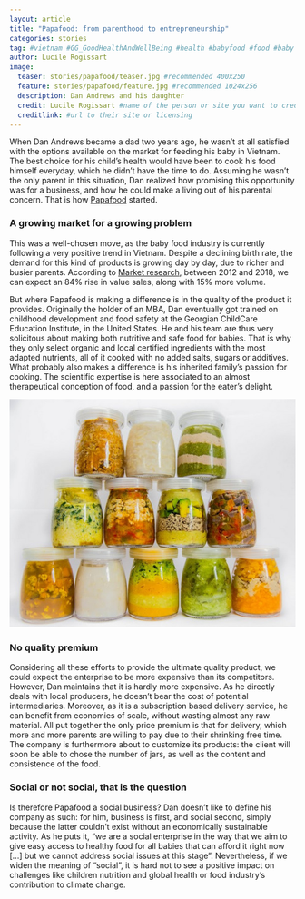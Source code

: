 ```yaml
---
layout: article
title: "Papafood: from parenthood to entrepreneurship"
categories: stories
tag: #vietnam #GG_GoodHealthAndWellBeing #health #babyfood #food #baby #children #nutrition 
author: Lucile Rogissart
image:
  teaser: stories/papafood/teaser.jpg #recommended 400x250
  feature: stories/papafood/feature.jpg #recommended 1024x256
  description: Dan Andrews and his daughter
  credit: Lucile Rogissart #name of the person or site you want to credit
  creditlink: #url to their site or licensing
---
```


When Dan Andrews became a dad two years ago, he wasn’t at all satisfied with the options available on the market for feeding his baby in Vietnam. The best choice for his child’s health would have been to cook his food himself everyday, which he didn’t have the time to do. Assuming he wasn’t the only parent in this situation, Dan realized how promising this opportunity was for a business, and how he could make a living out of his parental concern. That is how [Papafood](http://papafood.net/en/) started.

<h3>A growing market for a growing problem</h3>

This was a well-chosen move, as the baby food industry is currently following a very positive trend in Vietnam. Despite a declining birth rate, the demand for this kind of products is growing day by day, due to richer and busier parents. According to [Market research](http://www.rnrmarketresearch.com/baby-food-vietnam-market-report.html), between 2012 and 2018, we can expect an 84% rise in value sales, along with 15% more volume.

But where Papafood is making a difference is in the quality of the product it provides. Originally the holder of an MBA, Dan eventually got trained on childhood development and food safety at the Georgian ChildCare Education Institute, in the United States. He and his team are thus very solicitous about making both nutritive and safe food for babies. That is why they only select organic and local certified ingredients with the most adapted nutrients, all of it cooked with no added salts, sugars or additives. What probably also makes a difference is his inherited family’s passion for cooking. The scientific expertise is here associated to an almost therapeutical conception of food, and a passion for the eater’s delight.

<img src="/images/stories/papafood/jars.jpg">

<h3>No quality premium</h3>

Considering all these efforts to provide the ultimate quality product, we could expect the enterprise to be more expensive than its competitors. However, Dan maintains that it is hardly more expensive. As he directly deals with local producers, he doesn’t bear the cost of potential intermediaries. Moreover, as it is a subscription based delivery service, he can benefit from economies of scale, without wasting almost any raw material. All put together the only price premium is that for delivery, which more and more parents are willing to pay due to their shrinking free time. The company is furthermore about to customize its products: the client will soon be able to chose the number of jars, as well as the content and consistence of the food.

<h3>Social or not social, that is the question</h3>

Is therefore Papafood a social business? Dan doesn’t like to define his company as such: for him, business is first, and social second, simply because the latter couldn’t exist without an economically sustainable activity. As he puts it, “we are a social enterprise in the way that we aim to give easy access to healthy food for all babies that can afford it right now [...] but we cannot address social issues at this stage”. Nevertheless, if we widen the meaning of “social”, it is hard not to see a positive impact on challenges like children nutrition and global health or food industry’s contribution to climate change. 
